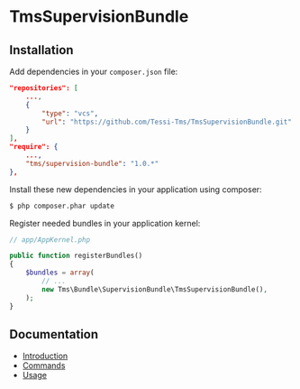 TmsSupervisionBundle
====================

Installation
------------

Add dependencies in your `composer.json` file:
```json
"repositories": [
    ...,
    {
        "type": "vcs",
        "url": "https://github.com/Tessi-Tms/TmsSupervisionBundle.git"
    }
],
"require": {
    ...,
    "tms/supervision-bundle": "1.0.*"
},    
```

Install these new dependencies in your application using composer:
```sh
$ php composer.phar update
```

Register needed bundles in your application kernel:
```php
// app/AppKernel.php

public function registerBundles()
{
    $bundles = array(
        // ...
        new Tms\Bundle\SupervisionBundle\TmsSupervisionBundle(),
    );
}
```

Documentation
-------------

* [Introduction](Resources/doc/introduction.md)
* [Commands](Resources/doc/commands.md)
* [Usage](Resources/doc/usage.md)
